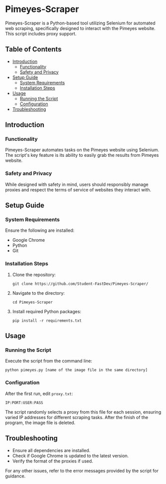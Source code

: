 # Pimeyes-Scraper

Pimeyes-Scraper is a Python-based tool utilizing Selenium for automated web scraping, specifically designed to interact with the Pimeyes website. This script includes proxy support.

## Table of Contents
- [Introduction](#introduction)
  - [Functionality](#functionality)
  - [Safety and Privacy](#safety-and-privacy)
- [Setup Guide](#setup-guide)
  - [System Requirements](#system-requirements)
  - [Installation Steps](#installation-steps)
- [Usage](#usage)
  - [Running the Script](#running-the-script)
  - [Configuration](#configuration)
- [Troubleshooting](#troubleshooting)

## Introduction

### Functionality

Pimeyes-Scraper automates tasks on the Pimeyes website using Selenium. The script's key feature is its ability to easily grab the results from Pimeyes website.

### Safety and Privacy

While designed with safety in mind, users should responsibly manage proxies and respect the terms of service of websites they interact with.

## Setup Guide

### System Requirements

Ensure the following are installed:
- Google Chrome
- Python
- Git

### Installation Steps

1. Clone the repository:

   ```
   git clone https://github.com/Student-FastDev/Pimeyes-Scraper/
   ```

2. Navigate to the directory:

   ```
   cd Pimeyes-Scraper
   ```

3. Install required Python packages:

   ```
   pip install -r requirements.txt
   ```

## Usage

### Running the Script

Execute the script from the command line:

   ```
   python pimeyes.py [name of the image file in the same directory]
   ```

### Configuration

After the first run, edit `proxy.txt`:

   ```
   IP:PORT:USER:PASS
   ```

The script randomly selects a proxy from this file for each session, ensuring varied IP addresses for different scraping tasks.
After the finish of the program, the image file is deleted.

## Troubleshooting
- Ensure all dependencies are installed.
- Check if Google Chrome is updated to the latest version.
- Verify the format of the proxies if used.

For any other issues, refer to the error messages provided by the script for guidance.
